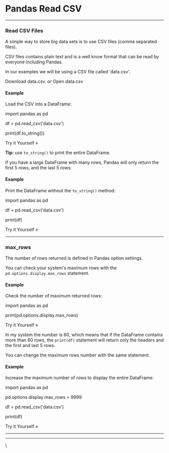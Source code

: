 # Pandas Read CSV

***

### Read CSV Files

A simple way to store big data sets is to use CSV files (comma separated files).

CSV files contains plain text and is a well know format that can be read by everyone including Pandas.

In our examples we will be using a CSV file called 'data.csv'.

Download data.csv. or Open data.csv

#### Example

Load the CSV into a DataFrame:

import pandas as pd

df = pd.read\_csv('data.csv')

print(df.to\_string())&#x20;

Try it Yourself »

**Tip:** use `to_string()` to print the entire DataFrame.

If you have a large DataFrame with many rows, Pandas will only return the first 5 rows, and the last 5 rows:

#### Example

Print the DataFrame without the `to_string()` method:

import pandas as pd

df = pd.read\_csv('data.csv')

print(df)&#x20;

Try it Yourself »

***

### max\_rows

The number of rows returned is defined in Pandas option settings.

You can check your system's maximum rows with the `pd.options.display.max_rows` statement.

#### Example

Check the number of maximum returned rows:

import pandas as pd

print(pd.options.display.max\_rows)&#x20;

Try it Yourself »

In my system the number is 60, which means that if the DataFrame contains more than 60 rows, the `print(df)` statement will return only the headers and the first and last 5 rows.

You can change the maximum rows number with the same statement.

#### Example

Increase the maximum number of rows to display the entire DataFrame:

import pandas as pd

pd.options.display.max\_rows = 9999

df = pd.read\_csv('data.csv')

print(df)&#x20;

Try it Yourself »

***

***

\
